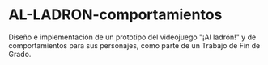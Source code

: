 # AL-LADRON-comportamientos
Diseño e implementación de un prototipo del videojuego "¡Al ladrón!" y de comportamientos para sus personajes, como parte de un Trabajo de Fin de Grado.
